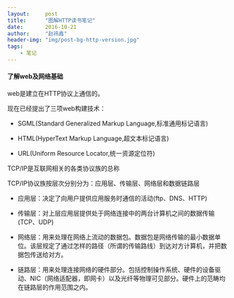 ```yaml
---
layout:     post
title:      "图解HTTP读书笔记"
date:       2016-10-21
author:     "赵祎鑫"
header-img: "img/post-bg-http-version.jpg"
tags:
    - 笔记
---
```


#### 了解web及网络基础

web是建立在HTTP协议上通信的。

现在已经提出了三项web构建技术：

- SGML(Standard Generalized Markup Language,标准通用标记语言)

- HTML(HyperText Markup Language,超文本标记语言)

- URL(Uniform Resource Locator,统一资源定位符)

TCP/IP是互联网相关的各类协议族的总称

TCP/IP协议族按层次分别分为：应用层、传输层、网络层和数据链路层

- 应用层：决定了向用户提供应用服务时通信的活动(ftp、DNS、HTTP)

- 传输层：对上层应用层提供处于网络连接中的两台计算机之间的数据传输(TCP、UDP)

- 网络层：用来处理在网络上流动的数据包。数据包是网络传输的最小数据单位。该层规定了通过怎样的路径（所谓的传输路线）到达对方计算机，并把数据包传送给对方。

- 链路层：用来处理连接网络的硬件部分。包括控制操作系统、硬件的设备驱动、NIC（网络适配器，即网卡）以及光纤等物理可见部分。硬件上的范畴均在链路层的作用范围之内。












